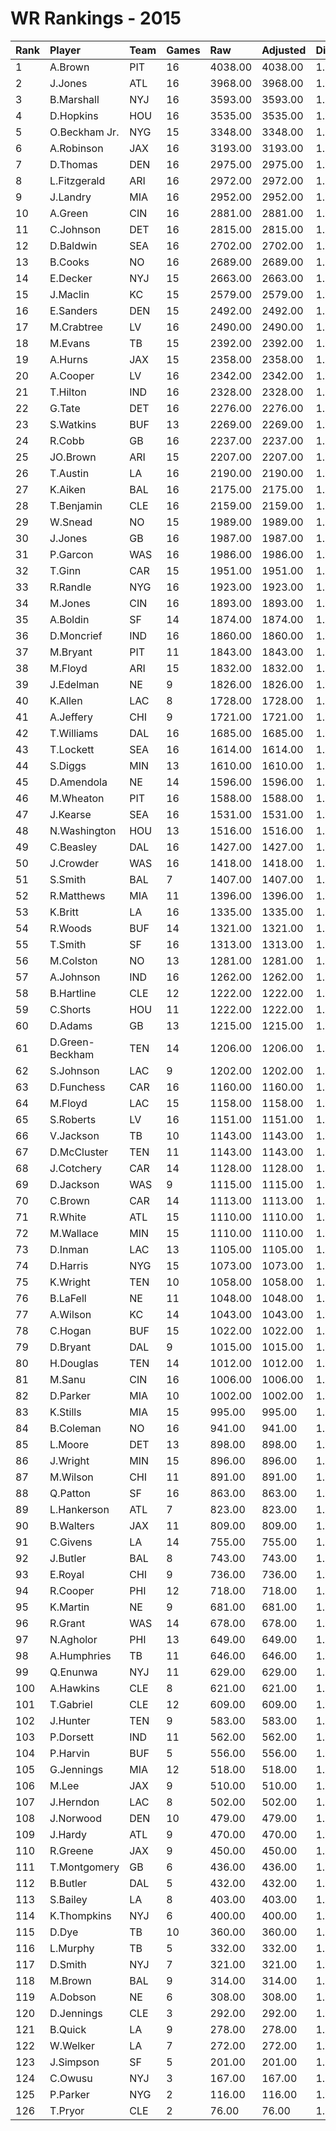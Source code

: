 # WR Rankings - 2015

| Rank | Player          | Team | Games | Raw     | Adjusted | Difficulty | Avg/Game | Typical | Consistency | Trend    |
| :----| :---------------| :----| :-----| :-------| :--------| :----------| :--------| :-------| :-----------| :--------|
| 1    | A.Brown         | PIT  | 16    | 4038.00 | 4038.00  | 1.000      | 252.38   | 255.50  | 9/0/7       | +164.1%  |
| 2    | J.Jones         | ATL  | 16    | 3968.00 | 3968.00  | 1.000      | 248.00   | 253.50  | 6/2/8       | +80.6%   |
| 3    | B.Marshall      | NYJ  | 16    | 3593.00 | 3593.00  | 1.000      | 224.56   | 227.50  | 6/3/7       | +70.4%   |
| 4    | D.Hopkins       | HOU  | 16    | 3535.00 | 3535.00  | 1.000      | 220.94   | 237.50  | 8/1/7       | +91.9%   |
| 5    | O.Beckham Jr.   | NYG  | 15    | 3348.00 | 3348.00  | 1.000      | 223.20   | 201.50  | 5/1/9       | +98.0%   |
| 6    | A.Robinson      | JAX  | 16    | 3193.00 | 3193.00  | 1.000      | 199.56   | 201.50  | 9/1/6       | +98.1%   |
| 7    | D.Thomas        | DEN  | 16    | 2975.00 | 2975.00  | 1.000      | 185.94   | 194.00  | 8/1/7       | +69.5%   |
| 8    | L.Fitzgerald    | ARI  | 16    | 2972.00 | 2972.00  | 1.000      | 185.75   | 195.50  | 9/3/4       | +86.0%   |
| 9    | J.Landry        | MIA  | 16    | 2952.00 | 2952.00  | 1.000      | 184.50   | 183.00  | 9/0/7       | +72.8%   |
| 10   | A.Green         | CIN  | 16    | 2881.00 | 2881.00  | 1.000      | 180.06   | 182.00  | 10/1/5      | +116.6%  |
| 11   | C.Johnson       | DET  | 16    | 2815.00 | 2815.00  | 1.000      | 175.94   | 203.00  | 10/2/4      | +126.9%  |
| 12   | D.Baldwin       | SEA  | 16    | 2702.00 | 2702.00  | 1.000      | 168.88   | 182.50  | 9/0/7       | +187.1%  |
| 13   | B.Cooks         | NO   | 16    | 2689.00 | 2689.00  | 1.000      | 168.06   | 177.50  | 9/1/6       | +132.4%  |
| 14   | E.Decker        | NYJ  | 15    | 2663.00 | 2663.00  | 1.000      | 177.53   | 175.00  | 5/5/5       | +35.1%   |
| 15   | J.Maclin        | KC   | 15    | 2579.00 | 2579.00  | 1.000      | 171.93   | 193.00  | 9/2/4       | +129.4%  |
| 16   | E.Sanders       | DEN  | 15    | 2492.00 | 2492.00  | 1.000      | 166.13   | 148.00  | 5/0/10      | +160.8%  |
| 17   | M.Crabtree      | LV   | 16    | 2490.00 | 2490.00  | 1.000      | 155.62   | 149.00  | 9/1/6       | +88.9%   |
| 18   | M.Evans         | TB   | 15    | 2392.00 | 2392.00  | 1.000      | 159.47   | 154.50  | 7/1/7       | +164.9%  |
| 19   | A.Hurns         | JAX  | 15    | 2358.00 | 2358.00  | 1.000      | 157.20   | 162.50  | 9/0/6       | +136.4%  |
| 20   | A.Cooper        | LV   | 16    | 2342.00 | 2342.00  | 1.000      | 146.38   | 164.50  | 9/1/6       | +201.7%  |
| 21   | T.Hilton        | IND  | 16    | 2328.00 | 2328.00  | 1.000      | 145.50   | 141.50  | 7/2/7       | +138.4%  |
| 22   | G.Tate          | DET  | 16    | 2276.00 | 2276.00  | 1.000      | 142.25   | 143.00  | 8/0/8       | +104.3%  |
| 23   | S.Watkins       | BUF  | 13    | 2269.00 | 2269.00  | 1.000      | 174.54   | 175.00  | 6/1/6       | +212.0%  |
| 24   | R.Cobb          | GB   | 16    | 2237.00 | 2237.00  | 1.000      | 139.81   | 153.50  | 12/0/4      | +110.7%  |
| 25   | JO.Brown        | ARI  | 15    | 2207.00 | 2207.00  | 1.000      | 147.13   | 142.50  | 5/3/7       | +84.1%   |
| 26   | T.Austin        | LA   | 16    | 2190.00 | 2190.00  | 1.000      | 136.88   | 150.00  | 10/1/5      | +144.3%  |
| 27   | K.Aiken         | BAL  | 16    | 2175.00 | 2175.00  | 1.000      | 135.94   | 149.50  | 7/4/5       | +108.1%  |
| 28   | T.Benjamin      | CLE  | 16    | 2159.00 | 2159.00  | 1.000      | 134.94   | 137.50  | 8/0/8       | +166.6%  |
| 29   | W.Snead         | NO   | 15    | 1989.00 | 1989.00  | 1.000      | 132.60   | 136.00  | 8/0/7       | +138.4%  |
| 30   | J.Jones         | GB   | 16    | 1987.00 | 1987.00  | 1.000      | 124.19   | 143.00  | 9/0/7       | +217.4%  |
| 31   | P.Garcon        | WAS  | 16    | 1986.00 | 1986.00  | 1.000      | 124.12   | 127.50  | 8/1/7       | +65.5%   |
| 32   | T.Ginn          | CAR  | 15    | 1951.00 | 1951.00  | 1.000      | 130.07   | 104.50  | 6/1/8       | +240.4%  |
| 33   | R.Randle        | NYG  | 16    | 1923.00 | 1923.00  | 1.000      | 120.19   | 130.00  | 10/0/6      | +101.9%  |
| 34   | M.Jones         | CIN  | 16    | 1893.00 | 1893.00  | 1.000      | 118.31   | 116.00  | 7/1/8       | +113.4%  |
| 35   | A.Boldin        | SF   | 14    | 1874.00 | 1874.00  | 1.000      | 133.86   | 135.00  | 7/0/7       | +165.3%  |
| 36   | D.Moncrief      | IND  | 16    | 1860.00 | 1860.00  | 1.000      | 116.25   | 116.00  | 8/0/8       | +218.0%  |
| 37   | M.Bryant        | PIT  | 11    | 1843.00 | 1843.00  | 1.000      | 167.55   | 164.00  | 5/1/5       | +185.0%  |
| 38   | M.Floyd         | ARI  | 15    | 1832.00 | 1832.00  | 1.000      | 122.13   | 114.00  | 6/0/9       | +378.9%  |
| 39   | J.Edelman       | NE   | 9     | 1826.00 | 1826.00  | 1.000      | 202.89   | 201.00  | 5/0/4       | INACTIVE |
| 40   | K.Allen         | LAC  | 8     | 1728.00 | 1728.00  | 1.000      | 216.00   | 238.50  | 5/0/3       | INACTIVE |
| 41   | A.Jeffery       | CHI  | 9     | 1721.00 | 1721.00  | 1.000      | 191.22   | 215.00  | 5/0/4       | +128.7%  |
| 42   | T.Williams      | DAL  | 16    | 1685.00 | 1685.00  | 1.000      | 105.31   | 108.50  | 9/0/7       | +178.7%  |
| 43   | T.Lockett       | SEA  | 16    | 1614.00 | 1614.00  | 1.000      | 100.88   | 118.50  | 11/0/5      | +266.5%  |
| 44   | S.Diggs         | MIN  | 13    | 1610.00 | 1610.00  | 1.000      | 123.85   | 128.50  | 7/0/6       | +213.1%  |
| 45   | D.Amendola      | NE   | 14    | 1596.00 | 1596.00  | 1.000      | 114.00   | 118.50  | 7/1/6       | +341.0%  |
| 46   | M.Wheaton       | PIT  | 16    | 1588.00 | 1588.00  | 1.000      | 99.25    | 91.00   | 8/1/7       | +342.0%  |
| 47   | J.Kearse        | SEA  | 16    | 1531.00 | 1531.00  | 1.000      | 95.69    | 89.00   | 6/0/10      | +272.5%  |
| 48   | N.Washington    | HOU  | 13    | 1516.00 | 1516.00  | 1.000      | 116.62   | 97.00   | 6/1/6       | +195.3%  |
| 49   | C.Beasley       | DAL  | 16    | 1427.00 | 1427.00  | 1.000      | 89.19    | 79.50   | 8/1/7       | +392.1%  |
| 50   | J.Crowder       | WAS  | 16    | 1418.00 | 1418.00  | 1.000      | 88.62    | 97.50   | 8/1/7       | +323.2%  |
| 51   | S.Smith         | BAL  | 7     | 1407.00 | 1407.00  | 1.000      | 201.00   | 177.50  | 4/0/3       | INACTIVE |
| 52   | R.Matthews      | MIA  | 11    | 1396.00 | 1396.00  | 1.000      | 126.91   | 95.50   | 3/1/7       | INACTIVE |
| 53   | K.Britt         | LA   | 16    | 1335.00 | 1335.00  | 1.000      | 83.44    | 95.00   | 9/0/7       | +273.4%  |
| 54   | R.Woods         | BUF  | 14    | 1321.00 | 1321.00  | 1.000      | 94.36    | 83.50   | 6/1/7       | +155.1%  |
| 55   | T.Smith         | SF   | 16    | 1313.00 | 1313.00  | 1.000      | 82.06    | 79.00   | 9/1/6       | +270.6%  |
| 56   | M.Colston       | NO   | 13    | 1281.00 | 1281.00  | 1.000      | 98.54    | 91.00   | 8/0/5       | +138.2%  |
| 57   | A.Johnson       | IND  | 16    | 1262.00 | 1262.00  | 1.000      | 78.88    | 63.50   | 6/0/10      | +247.5%  |
| 58   | B.Hartline      | CLE  | 12    | 1222.00 | 1222.00  | 1.000      | 101.83   | 101.00  | 6/0/6       | INACTIVE |
| 59   | C.Shorts        | HOU  | 11    | 1222.00 | 1222.00  | 1.000      | 111.09   | 97.00   | 3/0/8       | +125.3%  |
| 60   | D.Adams         | GB   | 13    | 1215.00 | 1215.00  | 1.000      | 93.46    | 89.00   | 6/1/6       | +181.0%  |
| 61   | D.Green-Beckham | TEN  | 14    | 1206.00 | 1206.00  | 1.000      | 86.14    | 64.00   | 5/0/9       | +286.3%  |
| 62   | S.Johnson       | LAC  | 9     | 1202.00 | 1202.00  | 1.000      | 133.56   | 121.00  | 4/0/5       | INACTIVE |
| 63   | D.Funchess      | CAR  | 16    | 1160.00 | 1160.00  | 1.000      | 72.50    | 75.50   | 11/0/5      | +377.1%  |
| 64   | M.Floyd         | LAC  | 15    | 1158.00 | 1158.00  | 1.000      | 77.20    | 74.00   | 8/0/7       | +385.0%  |
| 65   | S.Roberts       | LV   | 16    | 1151.00 | 1151.00  | 1.000      | 71.94    | 61.50   | 8/0/8       | +378.4%  |
| 66   | V.Jackson       | TB   | 10    | 1143.00 | 1143.00  | 1.000      | 114.30   | 87.00   | 4/0/6       | INACTIVE |
| 67   | D.McCluster     | TEN  | 11    | 1143.00 | 1143.00  | 1.000      | 103.91   | 104.00  | 5/2/4       | INACTIVE |
| 68   | J.Cotchery      | CAR  | 14    | 1128.00 | 1128.00  | 1.000      | 80.57    | 78.00   | 6/0/8       | +187.6%  |
| 69   | D.Jackson       | WAS  | 9     | 1115.00 | 1115.00  | 1.000      | 123.89   | 135.00  | 5/0/4       | +253.0%  |
| 70   | C.Brown         | CAR  | 14    | 1113.00 | 1113.00  | 1.000      | 79.50    | 77.00   | 6/1/7       | +209.2%  |
| 71   | R.White         | ATL  | 15    | 1110.00 | 1110.00  | 1.000      | 74.00    | 72.50   | 6/1/8       | +169.6%  |
| 72   | M.Wallace       | MIN  | 15    | 1110.00 | 1110.00  | 1.000      | 74.00    | 60.50   | 6/0/9       | +212.2%  |
| 73   | D.Inman         | LAC  | 13    | 1105.00 | 1105.00  | 1.000      | 85.00    | 73.00   | 7/0/6       | +358.6%  |
| 74   | D.Harris        | NYG  | 15    | 1073.00 | 1073.00  | 1.000      | 71.53    | 81.00   | 10/0/5      | +658.3%  |
| 75   | K.Wright        | TEN  | 10    | 1058.00 | 1058.00  | 1.000      | 105.80   | 105.00  | 7/0/3       | +161.1%  |
| 76   | B.LaFell        | NE   | 11    | 1048.00 | 1048.00  | 1.000      | 95.27    | 93.50   | 4/2/5       | +87.0%   |
| 77   | A.Wilson        | KC   | 14    | 1043.00 | 1043.00  | 1.000      | 74.50    | 71.00   | 7/1/6       | +198.1%  |
| 78   | C.Hogan         | BUF  | 15    | 1022.00 | 1022.00  | 1.000      | 68.13    | 77.00   | 10/0/5      | +378.5%  |
| 79   | D.Bryant        | DAL  | 9     | 1015.00 | 1015.00  | 1.000      | 112.78   | 110.00  | 3/2/4       | +139.7%  |
| 80   | H.Douglas       | TEN  | 14    | 1012.00 | 1012.00  | 1.000      | 72.29    | 75.50   | 9/0/5       | +179.0%  |
| 81   | M.Sanu          | CIN  | 16    | 1006.00 | 1006.00  | 1.000      | 62.88    | 79.50   | 12/0/4      | +226.3%  |
| 82   | D.Parker        | MIA  | 10    | 1002.00 | 1002.00  | 1.000      | 100.20   | 84.50   | 4/0/6       | +459.2%  |
| 83   | K.Stills        | MIA  | 15    | 995.00  | 995.00   | 1.000      | 66.33    | 71.00   | 9/1/5       | +353.3%  |
| 84   | B.Coleman       | NO   | 16    | 941.00  | 941.00   | 1.000      | 58.81    | 57.00   | 9/0/7       | +565.0%  |
| 85   | L.Moore         | DET  | 13    | 898.00  | 898.00   | 1.000      | 69.08    | 68.50   | 9/0/4       | +380.3%  |
| 86   | J.Wright        | MIN  | 15    | 896.00  | 896.00   | 1.000      | 59.73    | 62.50   | 7/3/5       | +137.8%  |
| 87   | M.Wilson        | CHI  | 11    | 891.00  | 891.00   | 1.000      | 81.00    | 93.00   | 7/1/3       | INACTIVE |
| 88   | Q.Patton        | SF   | 16    | 863.00  | 863.00   | 1.000      | 53.94    | 53.50   | 9/0/7       | +233.7%  |
| 89   | L.Hankerson     | ATL  | 7     | 823.00  | 823.00   | 1.000      | 117.57   | 126.00  | 4/0/3       | INACTIVE |
| 90   | B.Walters       | JAX  | 11    | 809.00  | 809.00   | 1.000      | 73.55    | 73.50   | 8/0/3       | INACTIVE |
| 91   | C.Givens        | LA   | 14    | 755.00  | 755.00   | 1.000      | 53.93    | 45.50   | 8/0/6       | +274.8%  |
| 92   | J.Butler        | BAL  | 8     | 743.00  | 743.00   | 1.000      | 92.88    | 104.50  | 6/0/2       | +80.4%   |
| 93   | E.Royal         | CHI  | 9     | 736.00  | 736.00   | 1.000      | 81.78    | 73.50   | 4/0/5       | +220.5%  |
| 94   | R.Cooper        | PHI  | 12    | 718.00  | 718.00   | 1.000      | 59.83    | 52.50   | 5/1/6       | +374.4%  |
| 95   | K.Martin        | NE   | 9     | 681.00  | 681.00   | 1.000      | 75.67    | 77.00   | 5/0/4       | +223.6%  |
| 96   | R.Grant         | WAS  | 14    | 678.00  | 678.00   | 1.000      | 48.43    | 55.50   | 10/0/4      | +400.0%  |
| 97   | N.Agholor       | PHI  | 13    | 649.00  | 649.00   | 1.000      | 49.92    | 42.00   | 6/0/7       | +412.4%  |
| 98   | A.Humphries     | TB   | 11    | 646.00  | 646.00   | 1.000      | 58.73    | 60.50   | 7/0/4       | +218.4%  |
| 99   | Q.Enunwa        | NYJ  | 11    | 629.00  | 629.00   | 1.000      | 57.18    | 60.00   | 6/1/4       | +188.4%  |
| 100  | A.Hawkins       | CLE  | 8     | 621.00  | 621.00   | 1.000      | 77.62    | 92.00   | 6/0/2       | INACTIVE |
| 101  | T.Gabriel       | CLE  | 12    | 609.00  | 609.00   | 1.000      | 50.75    | 49.00   | 5/2/5       | +190.4%  |
| 102  | J.Hunter        | TEN  | 9     | 583.00  | 583.00   | 1.000      | 64.78    | 66.50   | 5/0/4       | INACTIVE |
| 103  | P.Dorsett       | IND  | 11    | 562.00  | 562.00   | 1.000      | 51.09    | 46.00   | 5/0/6       | +262.7%  |
| 104  | P.Harvin        | BUF  | 5     | 556.00  | 556.00   | 1.000      | 111.20   | 121.00  | 3/0/2       | INACTIVE |
| 105  | G.Jennings      | MIA  | 12    | 518.00  | 518.00   | 1.000      | 43.17    | 41.00   | 7/0/5       | +345.3%  |
| 106  | M.Lee           | JAX  | 9     | 510.00  | 510.00   | 1.000      | 56.67    | 53.50   | 5/0/4       | +129.1%  |
| 107  | J.Herndon       | LAC  | 8     | 502.00  | 502.00   | 1.000      | 62.75    | 75.00   | 5/0/3       | +177.4%  |
| 108  | J.Norwood       | DEN  | 10    | 479.00  | 479.00   | 1.000      | 47.90    | 39.50   | 3/1/6       | +144.6%  |
| 109  | J.Hardy         | ATL  | 9     | 470.00  | 470.00   | 1.000      | 52.22    | 50.50   | 4/1/4       | +84.8%   |
| 110  | R.Greene        | JAX  | 9     | 450.00  | 450.00   | 1.000      | 50.00    | 34.50   | 4/1/4       | +410.2%  |
| 111  | T.Montgomery    | GB   | 6     | 436.00  | 436.00   | 1.000      | 72.67    | 63.00   | 2/0/4       | INACTIVE |
| 112  | B.Butler        | DAL  | 5     | 432.00  | 432.00   | 1.000      | 86.40    | 97.00   | 3/0/2       | N/A      |
| 113  | S.Bailey        | LA   | 8     | 403.00  | 403.00   | 1.000      | 50.38    | 62.00   | 5/0/3       | INACTIVE |
| 114  | K.Thompkins     | NYJ  | 6     | 400.00  | 400.00   | 1.000      | 66.67    | 55.50   | 2/0/4       | +147.8%  |
| 115  | D.Dye           | TB   | 10    | 360.00  | 360.00   | 1.000      | 36.00    | 44.00   | 7/0/3       | +273.7%  |
| 116  | L.Murphy        | TB   | 5     | 332.00  | 332.00   | 1.000      | 66.40    | 71.50   | 3/0/2       | INACTIVE |
| 117  | D.Smith         | NYJ  | 7     | 321.00  | 321.00   | 1.000      | 45.86    | 51.00   | 5/0/2       | INACTIVE |
| 118  | M.Brown         | BAL  | 9     | 314.00  | 314.00   | 1.000      | 34.89    | 33.50   | 4/0/5       | INACTIVE |
| 119  | A.Dobson        | NE   | 6     | 308.00  | 308.00   | 1.000      | 51.33    | 32.50   | 3/1/2       | INACTIVE |
| 120  | D.Jennings      | CLE  | 3     | 292.00  | 292.00   | 1.000      | 97.33    | 97.33   | 1/1/1       | N/A      |
| 121  | B.Quick         | LA   | 9     | 278.00  | 278.00   | 1.000      | 30.89    | 28.00   | 4/1/4       | +247.7%  |
| 122  | W.Welker        | LA   | 7     | 272.00  | 272.00   | 1.000      | 38.86    | 33.00   | 2/0/5       | +93.4%   |
| 123  | J.Simpson       | SF   | 5     | 201.00  | 201.00   | 1.000      | 40.20    | 45.50   | 3/0/2       | N/A      |
| 124  | C.Owusu         | NYJ  | 3     | 167.00  | 167.00   | 1.000      | 55.67    | 55.67   | 1/1/1       | INACTIVE |
| 125  | P.Parker        | NYG  | 2     | 116.00  | 116.00   | 1.000      | 58.00    | 58.00   | 0/2/0       | INACTIVE |
| 126  | T.Pryor         | CLE  | 2     | 76.00   | 76.00    | 1.000      | 38.00    | 38.00   | 1/0/1       | N/A      |


